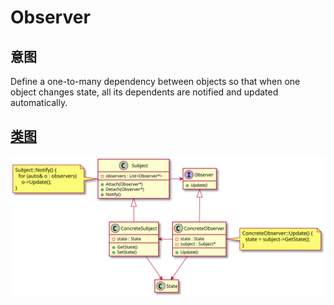 # Observer

## 意图
Define a one-to-many dependency between objects so that when one object changes state, all its dependents are notified and updated automatically.

## [类图](./class.txt)
![](./class.svg)
